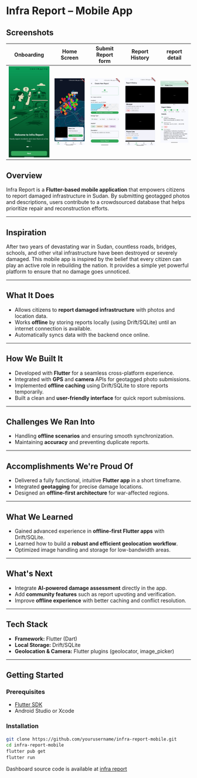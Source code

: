 # Infra Report – Mobile App

## Screenshots
| Onboarding | Home Screen | Submit Report form | Report History | report detail |
|-------------|-------------|--------------|--------------|--------------|
| ![Onboarding](./screenshots/onboarding.jpg) | ![Home Screen](./screenshots/home.jpg) | ![Submit Report form](./screenshots/report_form.jpg) | ![Report History](./screenshots/report_history.jpg) | ![Report Detail](./screenshots/report_details.jpg) |


## Overview
Infra Report is a **Flutter-based mobile application** that empowers citizens to report damaged infrastructure in Sudan. By submitting geotagged photos and descriptions, users contribute to a crowdsourced database that helps prioritize repair and reconstruction efforts.

---

## Inspiration
After two years of devastating war in Sudan, countless roads, bridges, schools, and other vital infrastructure have been destroyed or severely damaged. This mobile app is inspired by the belief that every citizen can play an active role in rebuilding the nation. It provides a simple yet powerful platform to ensure that no damage goes unnoticed.

---

## What It Does
- Allows citizens to **report damaged infrastructure** with photos and location data.
- Works **offline** by storing reports locally (using Drift/SQLite) until an internet connection is available.
- Automatically syncs data with the backend once online.

---

## How We Built It
- Developed with **Flutter** for a seamless cross-platform experience.
- Integrated with **GPS** and **camera** APIs for geotagged photo submissions.
- Implemented **offline caching** using Drift/SQLite to store reports temporarily.
- Built a clean and **user-friendly interface** for quick report submissions.

---

## Challenges We Ran Into
- Handling **offline scenarios** and ensuring smooth synchronization.
- Maintaining **accuracy** and preventing duplicate reports.

---

## Accomplishments We're Proud Of
- Delivered a fully functional, intuitive **Flutter app** in a short timeframe.
- Integrated **geotagging** for precise damage locations.
- Designed an **offline-first architecture** for war-affected regions.

---

## What We Learned
- Gained advanced experience in **offline-first Flutter apps** with Drift/SQLite.
- Learned how to build a **robust and efficient geolocation workflow**.
- Optimized image handling and storage for low-bandwidth areas.

---

## What's Next
- Integrate **AI-powered damage assessment** directly in the app.
- Add **community features** such as report upvoting and verification.
- Improve **offline experience** with better caching and conflict resolution.

---

## Tech Stack
- **Framework:** Flutter (Dart)
- **Local Storage:** Drift/SQLite
- **Geolocation & Camera:** Flutter plugins (geolocator, image_picker)

---

## Getting Started
### Prerequisites
- [Flutter SDK](https://flutter.dev/docs/get-started/install)
- Android Studio or Xcode

### Installation
```bash
git clone https://github.com/yourusername/infra-report-mobile.git
cd infra-report-mobile
flutter pub get
flutter run
```

Dashboard source code is available at [infra report](https://github.com/Almadih/infra-report-dashboard)
